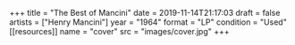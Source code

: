 +++
title = "The Best of Mancini"
date = 2019-11-14T21:17:03
draft = false
artists = ["Henry Mancini"]
year = "1964"
format = "LP"
condition = "Used"
[[resources]]
  name = "cover"
  src = "images/cover.jpg"
+++
